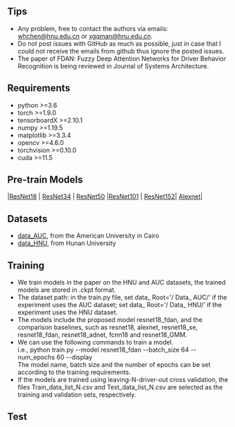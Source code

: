 ## Tips
- Any problem, free to contact the authors via emails: whchen@hnu.edu.cn or xgqman@hnu.edu.cn.   
- Do not post issues with GitHub as much as possible, just in case that I could not receive the emails from github thus ignore the posted issues.  
- The paper of FDAN: Fuzzy Deep Attention Networks for Driver Behavior Recognition is being reviewed in Journal of Systems Architecture.

## Requirements
- python >=3.6
- torch >=1.9.0
- tensorboardX >=2.10.1
- numpy >=1.19.5
- matplotlib >=3.3.4
- opencv >=4.6.0
- torchvision >=0.10.0
- cuda >=11.5

## Pre-train Models
|[ResNet18](https://download.pytorch.org/models/resnet18-5c106cde.pth) | [ResNet34](https://download.pytorch.org/models/resnet34-333f7ec4.pth) | [ResNet50](https://download.pytorch.org/models/resnet50-19c8e357.pth) |[ResNet101](https://download.pytorch.org/models/resnet101-5d3b4d8f.pth) | [ResNet152](https://download.pytorch.org/models/resnet152-b121ed2d.pth)| [Alexnet](https://download.pytorch.org/models/alexnet-owt-4df8aa71.pth)|

## Datasets
- [data_AUC](http://esnl.hnu.edu.cn/info/1027/2482.htm), from the American University in Cairo
- [data_HNU](http://esnl.hnu.edu.cn/dataset/data_HNU.rar), from Hunan University

## Training
- We train models in the paper on the HNU and AUC datasets, the trained models are stored in .ckpt format.  
- The dataset path: in the train.py file, set data_ Root='/ Data_ AUC/' if the experiment uses the AUC dataset; set data_ Root='/ Data_ HNU/' if the experiment uses the HNU dataset.
- The models include the proposed model resnet18_fdan, and the comparison baselines, such as resnet18, alexnet, resnet18_se, resnet18_fdan, resnet18_adnet, fcnn18 and resnet18_GMM.
- We can use the following commands to train a model.  
 i.e., python train.py --model resnet18_fdan --batch_size 64 --num_epochs 60 --display  
The model name, batch size and the number of epochs can be set according to the training requirements.
- If the models are trained using leaving-N-driver-out cross validation, the files Train_data_list_N.csv and Test_data_list_N.csv are selected as the training and validation sets, respectively.

## Test



